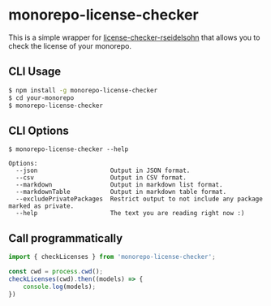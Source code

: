# monorepo-license-checker

This is a simple wrapper for [license-checker-rseidelsohn](https://github.com/RSeidelsohn/license-checker-rseidelsohn) that allows you to check the license of your monorepo.

## CLI Usage

```bash
$ npm install -g monorepo-license-checker
$ cd your-monorepo
$ monorepo-license-checker
```

## CLI Options

```
$ monorepo-license-checker --help

Options:
  --json                    Output in JSON format.
  --csv                     Output in CSV format.
  --markdown                Output in markdown list format.
  --markdownTable           Output in markdown table format.
  --excludePrivatePackages  Restrict output to not include any package marked as private.
  --help                    The text you are reading right now :)
```

## Call programmatically

```js
import { checkLicenses } from 'monorepo-license-checker';

const cwd = process.cwd();
checkLicenses(cwd).then((models) => {
    console.log(models);
})
```
